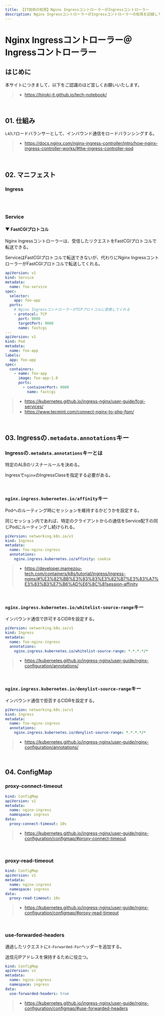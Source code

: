 ```yaml
---
title: 【IT技術の知見】Nginx Ingressコントローラー＠Ingressコントローラー
description: Nginx Ingressコントローラー＠Ingressコントローラーの知見を記録しています。
---
```


# Nginx Ingressコントローラー＠Ingressコントローラー

## はじめに

本サイトにつきまして、以下をご認識のほど宜しくお願いいたします。

> - https://hiroki-it.github.io/tech-notebook/

<br>

## 01. 仕組み

`L4`/`L7`ロードバランサーとして、インバウンド通信をロードバランシングする。

> - https://docs.nginx.com/nginx-ingress-controller/intro/how-nginx-ingress-controller-works/#the-ingress-controller-pod

<br>

## 02. マニフェスト

### Ingress

```yaml

```

<br>

### Service

#### ▼ FastCGIプロトコル

Nginx Ingressコントローラーは、受信したリクエストをFastCGIプロトコルで転送できる。

ServiceはFastCGIプロトコルで転送できないが、代わりにNginx IngressコントローラーがFastCGIプロトコルで転送してくれる。

```yaml
apiVersion: v1
kind: Service
metadata:
  name: foo-service
spec:
  selector:
    app: foo-app
  ports:
    # Nginx IngressコントローラーがTCPプロトコルに変換してくれる
    - protocol: TCP
      port: 9000
      targetPort: 9000
      name: fastcgi
---
apiVersion: v1
kind: Pod
metadata:
  name: foo-app
labels:
  app: foo-app
spec:
  containers:
    - name: foo-app
      image: foo-app:1.0
      ports:
        - containerPort: 9000
          name: fastcgi
```

> - https://kubernetes.github.io/ingress-nginx/user-guide/fcgi-services/
> - https://www.tecmint.com/connect-nginx-to-php-fpm/

<br>

## 03. Ingressの`.metadata.annotations`キー

### Ingressの`.metadata.annotations`キーとは

特定のALBのリスナールールを決める。

Ingressで`nginx`のIngressClassを指定する必要がある。

<br>

### `nginx.ingress.kubernetes.io/affinity`キー

Podへのルーティング時にセッションを維持するかどうかを設定する。

同じセッション内であれば、特定のクライアントからの通信をService配下の同じPodにルーティングし続けられる。

```yaml
piVersion: networking.k8s.io/v1
kind: Ingress
metadata:
  name: foo-nginx-ingress
  annotations:
    nginx.ingress.kubernetes.io/affinity: cookie
```

> - https://developer.mamezou-tech.com/containers/k8s/tutorial/ingress/ingress-nginx/#%E3%82%BB%E3%83%83%E3%82%B7%E3%83%A7%E3%83%B3%E7%B6%AD%E6%8C%81session-affinity

<br>

### `nginx.ingress.kubernetes.io/whitelist-source-range`キー

インバウンド通信で許可するCIDRを設定する。

```yaml
piVersion: networking.k8s.io/v1
kind: Ingress
metadata:
  name: foo-nginx-ingress
  annotations:
    nginx.ingress.kubernetes.io/whitelist-source-range: *.*.*.*/*
```

> - https://kubernetes.github.io/ingress-nginx/user-guide/nginx-configuration/annotations/

<br>

### `nginx.ingress.kubernetes.io/denylist-source-range`キー

インバウンド通信で拒否するCIDRを設定する。

```yaml
piVersion: networking.k8s.io/v1
kind: Ingress
metadata:
  name: foo-nginx-ingress
  annotations:
    nginx.ingress.kubernetes.io/denylist-source-range: *.*.*.*/*
```

> - https://kubernetes.github.io/ingress-nginx/user-guide/nginx-configuration/annotations/

<br>

## 04. ConfigMap

### proxy-connect-timeout

```yaml
kind: ConfigMap
apiVersion: v1
metadata:
  name: nginx-ingress
  namespace: ingress
data:
  proxy-connect-timeout: 10s
```

> - https://kubernetes.github.io/ingress-nginx/user-guide/nginx-configuration/configmap/#proxy-connect-timeout

<br>

### proxy-read-timeout

```yaml
kind: ConfigMap
apiVersion: v1
metadata:
  name: nginx-ingress
  namespace: ingress
data:
  proxy-read-timeout: 10s
```

> - https://kubernetes.github.io/ingress-nginx/user-guide/nginx-configuration/configmap/#proxy-read-timeout

<br>

### use-forwarded-headers

通過したリクエストに`X-Forwarded-For`ヘッダーを追加する。

送信元IPアドレスを保持するために役立つ。

```yaml
kind: ConfigMap
apiVersion: v1
metadata:
  name: nginx-ingress
  namespace: ingress
data:
  use-forwarded-headers: true
```

> - https://kubernetes.github.io/ingress-nginx/user-guide/nginx-configuration/configmap/#use-forwarded-headers

<br>

